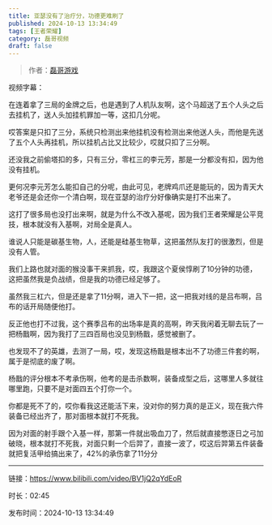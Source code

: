 ```yaml
---
title: 亚瑟没有了治疗分，功德更难刷了
published: 2024-10-13 13:34:49
tags: [王者荣耀]
category: 磊哥视频
draft: false
---
```



> 作者：[磊哥游戏](https://space.bilibili.com/268941858?spm_id_from=333.788.upinfo.head.click)

视频字幕：

在连着拿了三局的金牌之后，也是遇到了人机队友啊，这个马超送了五个人头之后去挂机了，送人头加挂机罪加一等，这扣几分呢。

哎答案是只扣了三分，系统只检测出来他挂机没有检测出来他送人头，而他是先送了五个人头再挂机，所以挂机占比又比较少，哎就只扣了三分啊。

还没我之前偷塔扣的多，只有三分，零杠三的李元芳，那是一分都没有扣，因为他没有挂机。

更何况李元芳怎么能扣自己的分呢，由此可见，老牌鸡爪还是能玩的，因为青天大老爷还是会还你一个清白啊，现在亚瑟的治疗分好像确实是打不出来了。

这打了很多局也没打出来啊，就是为什么不改入基呢，因为我们王者荣耀是公平竞技，根本就没有入基啊，对局全是真人。

谁说人只能是碳基生物，人，还能是硅基生物草，这把虽然队友打的很激烈，但是没有人管。

我们上路也就对面的猴没事干来抓我，哎，我跟这个夏侯惇刷了10分钟的功德，这把虽然我是负战绩，但是我的功德已经足够了。

虽然我三杠六，但是还是拿了11分啊，进入下一把，这一把我对线的是吕布啊，吕布的话开局随便他打。

反正他也打不过我，这个赛季吕布的出场率是真的高啊，昨天我闲着无聊去玩了一把杨戬啊，因为我打了三四百局也没见到杨戬，感觉被删了。

也发现不了的英雄，去测了一局，哎，发现这杨戬是根本出不了功德三件套的啊，属于是彻底的废了啊。

杨戬的评分根本不考承伤啊，他考的是击杀数啊，装备成型之后，这哪里人多就往哪里跑，只要不是对面四五个打你一个。

你都是死不了的，哎你看我这还能活下来，没对你的努力真的是正义，现在我六件装备已经出齐了，那对面根本就打不死我。

因为对面的射手跟个入基一样，那第一件就出吸血刀了，然后就直接憋逐日之弓加破晓，根本就打不死我，对面只剩一个后羿了，直接一波了，哎这后羿第五件装备就把复活甲给搞出来了，42%的承伤拿了11分分

---

链接：https://www.bilibili.com/video/BV1jQ2qYdEoR

时长：02:45

发布时间：2024-10-13 13:34:49
